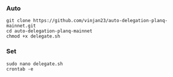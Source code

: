 ### Auto
```
git clone https://github.com/vinjan23/auto-delegation-planq-mainnet.git
cd auto-delegation-planq-mainnet
chmod +x delegate.sh
```





### Set 
```
sudo nano delegate.sh
crontab -e
```

